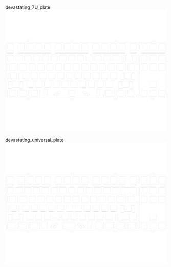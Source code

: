 <br/>devastating_7U_plate<br/>![image](./devastating_7U_plate.png)<br/>
<br/>devastating_universal_plate<br/>![image](./devastating_universal_plate.png)<br/>
